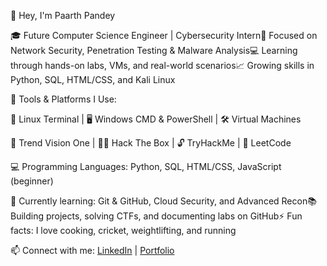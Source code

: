 👋 Hey, I'm Paarth Pandey

🎓 Future Computer Science Engineer | Cybersecurity Intern🔐 Focused on Network Security, Penetration Testing & Malware Analysis💻 Learning through hands-on labs, VMs, and real-world scenarios📈 Growing skills in Python, SQL, HTML/CSS, and Kali Linux

🧰 Tools & Platforms I Use:

🐧 Linux Terminal | 🖥️ Windows CMD & PowerShell | 🛠️ Virtual Machines

🧪 Trend Vision One | 🕵️‍♂️ Hack The Box | 🔓 TryHackMe | 🧠 LeetCode

💻 Programming Languages: Python, SQL, HTML/CSS, JavaScript (beginner)

🌱 Currently learning: Git & GitHub, Cloud Security, and Advanced Recon📚 Building projects, solving CTFs, and documenting labs on GitHub⚡ Fun facts: I love cooking, cricket, weightlifting, and running

📫 Connect with me: [LinkedIn](https://www.linkedin.com/in/paarth-pandey-13779529b/) | [Portfolio](https://sites.google.com/view/paarthse-portfolio/home)


